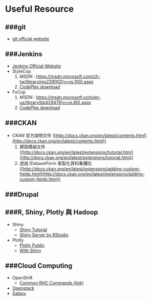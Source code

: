 # Useful Resource

<script type="text/javascript" src="js/general.js"></script>

###git
---

* [git official website](https://git-scm.com/downloads)

###Jenkins
---

* [Jenkins Official Website](https://jenkins.io/)
* StyleCop
  1. MSDN : https://msdn.microsoft.com/zh-tw/library/ms229002(v=vs.100).aspx
  2. [CodePlex download](https://stylecop.codeplex.com/)
* FxCop
  1. MSDN : https://msdn.microsoft.com/en-us/library/bb429476(v=vs.80).aspx
  2. [CodePlex download](https://fxcopinstaller.codeplex.com/)

###CKAN
---

* CKAN 官方說明文件 ([http://docs.ckan.org/en/latest/contents.html](http://docs.ckan.org/en/latest/contents.html))
  1. 撰寫模組文件 ([http://docs.ckan.org/en/latest/extensions/tutorial.html](http://docs.ckan.org/en/latest/extensions/tutorial.html))
  2. 透過 IDatasetForm 客製化資料集欄位 ([http://docs.ckan.org/en/latest/extensions/adding-custom-fields.html](http://docs.ckan.org/en/latest/extensions/adding-custom-fields.html))

###Drupal
---

###R, Shiny, Plotly 與 Hadoop
---
* Shiny
    * [Shiny Tutorial](http://shiny.rstudio.com/tutorial/)
    * [Shiny Server by RStudio](https://www.rstudio.com/products/shiny/shiny-server2/)
* Plotly
    * [Plotly Public](https://plot.ly/feed/)
    * [With Shiny](https://plot.ly/r/shiny-tutorial/)

###Cloud Computing
---

* OpenShift
  * [Common RHC Commands (link)](https://developers.openshift.com/managing-your-applications/common-rhc-commands.html)
* [Openstack](http://docs.openstack.org/)
* [Galaxy](https://galaxyproject.org/)

